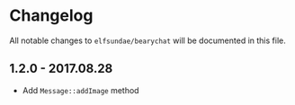 # Changelog

All notable changes to `elfsundae/bearychat` will be documented in this file.

## 1.2.0 - 2017.08.28

- Add `Message::addImage` method
